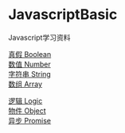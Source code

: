# JavascriptBasic
Javascript学习资料



[真假 Boolean](./Boolean)<br>
[数值 Number](./Number)<br>
[字符串 String](./String)<br>
[数组 Array](./Array)<br>

[逻辑 Logic](./Logic)<br>
[物件 Object](./Object)<br>
[异步 Promise](./Promise)<br>
